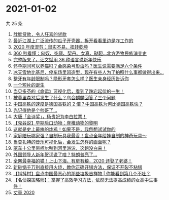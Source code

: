 # 2021-01-02

共 25 条

<!-- BEGIN ZHIHUVIDEO -->
<!-- 最后更新时间 Sat Jan 02 2021 14:13:10 GMT+0800 (CST) -->
1. [胖胖贷款，令人狂喜的贷款](https://www.zhihu.com/zvideo/1328473404006166528)
1. [最近江湖上广泛流传的瓜子开壳器，拆开看看里边是咋工作的](https://www.zhihu.com/zvideo/1328466444028112896)
1. [2020 年度混剪：鼠实不易，扭转乾坤](https://www.zhihu.com/zvideo/1328469665510203392)
1. [360 秒看懂：匈奴、突厥、契丹、女真、鞑靼…北方游牧民族演变史](https://www.zhihu.com/zvideo/1328279914601480192)
1. [完整版来了，汪文斌用 36 种语言说新年快乐](https://www.zhihu.com/zvideo/1328640829905780736)
1. [怀孕期间可以养猫吗？会感染弓形虫吗？医生说需要满足六个条件](https://www.zhihu.com/zvideo/1328442612635262976)
1. [冰天雪地比基尼，停车场里凹造型，现在有些人为了拍照什么事都做得出来…](https://www.zhihu.com/zvideo/1328355678973784064)
1. [整牙有年龄限制吗？隐形牙套怎么样？医生亲身经历告诉你](https://www.zhihu.com/zvideo/1328656364643016704)
1. [一个短片的诞生](https://www.zhihu.com/zvideo/1328418478773559296)
1. [当贝多芬的《命运》可视化后，看到了跌宕起伏的一生！](https://www.zhihu.com/zvideo/1327246451882024960)
1. [被莫里森怼后发生了什么？乌合麒麟回答了三个问题](https://www.zhihu.com/zvideo/1328481425675534336)
1. [中国高铁的速度是德国高铁的 2 倍？中国高铁为何比德国高铁快？](https://www.zhihu.com/zvideo/1328017705530626048)
1. [光记得他是个帅哥了…](https://www.zhihu.com/zvideo/1326565697255129088)
1. [大唐「金诗奖」，杨贵妃为李白拉票！](https://www.zhihu.com/zvideo/1328456798169280512)
1. [【鬼谷说】早期后口动物：脊椎动物的黎明](https://www.zhihu.com/zvideo/1328654416044621824)
1. [这就是史上最棒的炸鸡！如果不是，我倒想试试你的](https://www.zhihu.com/zvideo/1328321139689717760)
1. [家庭陪玩哪家强？自制玩具我最香！盘点全年给娃自制的神奇玩具～](https://www.zhihu.com/zvideo/1327548721836302336)
1. [当莫扎特的音乐可视化后，会发生怎样的画面呢？](https://www.zhihu.com/zvideo/1327235915975372800)
1. [驱车十公里带柯尔鸭到河里游泳，这趟没白来！](https://www.zhihu.com/zvideo/1328411885667397632)
1. [外国领导人新年贺词说了啥？特朗普亮了…](https://www.zhihu.com/zvideo/1328323701835059200)
1. [全网最幸福的猫！上山下海，有房有粮，2020 还娶了老婆！](https://www.zhihu.com/zvideo/1328423683845607424)
1. [新砂锅千万别直接用火烧，教你正确开锅方法，保证不开裂不粘锅](https://www.zhihu.com/zvideo/1328358599186194432)
1. [【抖抖村】盘点中国最恶心的那些垃圾吉祥物 | 你能看到第几个不吐？](https://www.zhihu.com/zvideo/1327707986915962880)
1. [【名侦探策略师】：掌握了高效学习方法，依然无法提高成绩的女高中生事件！](https://www.zhihu.com/zvideo/1328109788526694400)
1. [丈量 2020](https://www.zhihu.com/zvideo/1328287726043508736)
<!-- END ZHIHUVIDEO -->
